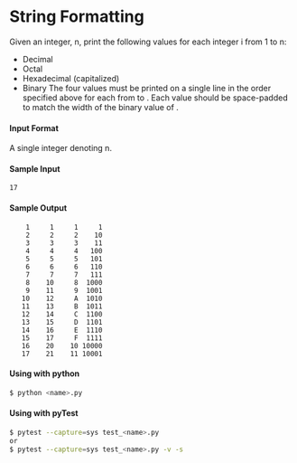 # String Formatting
Given an integer, n, print the following values for each integer i from 1 to n:

* Decimal
* Octal
* Hexadecimal (capitalized)
* Binary
The four values must be printed on a single line in the order specified above for each  from  to . Each value should be space-padded to match the width of the binary value of .


#### Input Format
A single integer denoting n.

#### Sample Input
```
17
```

#### Sample Output
```
    1     1     1     1
    2     2     2    10
    3     3     3    11
    4     4     4   100
    5     5     5   101
    6     6     6   110
    7     7     7   111
    8    10     8  1000
    9    11     9  1001
   10    12     A  1010
   11    13     B  1011
   12    14     C  1100
   13    15     D  1101
   14    16     E  1110
   15    17     F  1111
   16    20    10 10000
   17    21    11 10001     
```

#### Using with python
```bash
$ python <name>.py
```

#### Using with pyTest
```bash
$ pytest --capture=sys test_<name>.py
or
$ pytest --capture=sys test_<name>.py -v -s
```
